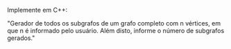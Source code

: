 Implemente em C++:

"Gerador de todos os subgrafos de um grafo completo com n vértices, em que n é informado pelo usuário. Além disto, informe o número de subgrafos gerados."
